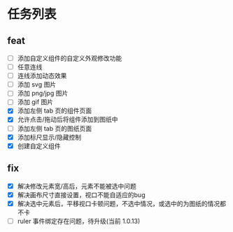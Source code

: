 # 任务列表

## feat

- [ ] 添加自定义组件的自定义外观修改功能
- [ ] 任意连线
- [ ] 连线添加动态效果
- [ ] 添加 svg 图片
- [ ] 添加 png/jpg 图片
- [ ] 添加 gif 图片
- [x] 添加左侧 tab 页的组件页面
- [x] 允许点击/拖动后将组件添加到图纸中
- [ ] 添加左侧 tab 页的图纸页面
- [x] 添加标尺显示/隐藏控制
- [x] 创建自定义组件

## fix

- [x] 解决修改元素宽/高后，元素不能被选中问题
- [x] 解决画布尺寸直接设置，视口不能自适应的bug
- [x] 解决选中元素后，平移视口卡顿问题，不选中情况，或选中的为图纸的情况都不卡
- [ ] ruler 事件绑定存在问题，待升级(当前 1.0.13)

